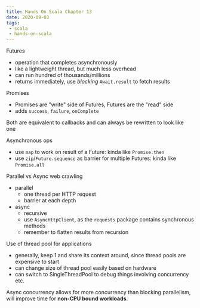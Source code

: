 ```yaml
---
title: Hands On Scala Chapter 13
date: 2020-09-03
tags:
 - scala
 - hands-on-scala
---
```

Futures
 - operation that completes asynchronously
 - like a lightweight thread, but much less overhead
 - can run hundred of thousands/millions
 - returns immediately, use *blocking* `Await.result` to fetch results

Promises
 - Promises are "write" side of Futures, Futures are the "read" side
 - adds `success`, `failure`, `onComplete`
 
Both are equivalent to callbacks and can always be rewritten to look like one

Asynchronous ops
 - use `map` to work on result of a Future: kinda like `Promise.then`
 - use `zip`/`Future.sequence` as barrier for multiple Futures: kinda like `Promise.all`
 
Parallel vs Async web crawling
 - parallel
   - one thread per HTTP request
   - barrier at each depth
 - async
   - recursive
   - use `AsyncHttpClient`, as the `requests` package contains synchronous methods
   - remember to flatten results from recursion

Use of thread pool for applications
 - generally, keep 1 and share its context around, since thread pools are expensive to start
 - can change size of thread pool easily based on hardware
 - can switch to SingleThreadPool to debug things involving concurrency etc.

Async concurrency allows for more concurrency than blocking parallelism, will improve time for **non-CPU bound workloads**.
